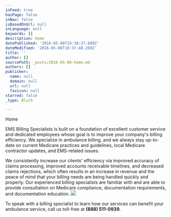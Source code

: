 ```yaml
---
inFeed: true
hasPage: false
inNav: false
isBasedOnUrl: null
inLanguage: null
keywords: []
description: Home
datePublished: '2016-05-08T19:38:37.689Z'
dateModified: '2016-05-08T19:37:48.269Z'
title: ''
author: []
sourcePath: _posts/2016-05-08-home.md
authors: []
publisher:
  name: null
  domain: null
  url: null
  favicon: null
starred: false
_type: Blurb

---
```

Home

EMS Billing Specialists is built on a foundation of excellent customer service and dedicated employees whose goal is to improve your company's billing efficiency. We specialize in ambulance billing, and we always stay up-to-date on current Medicare practices and guidelines, local Medicare contractor updates, and EMS-related issues.

We consistently increase our clients' efficiency via improved accuracy of claims processing, improved accounts receivable timelines, and decreased claims rejections, which often results in an increase in revenue and the peace of mind that your billing needs are being handled quickly and properly. Our experienced billing specialists are familiar with and are able to provide consultation on Medicare compliance, documentation requirements, and documentation education.
![](https://the-grid-user-content.s3-us-west-2.amazonaws.com/8135004d-f496-492b-b88d-1970572ca21d.jpg)

To speak with a billing specialist to learn how our services can benefit your ambulance service, call us toll-free at **(888) 511-0939**.